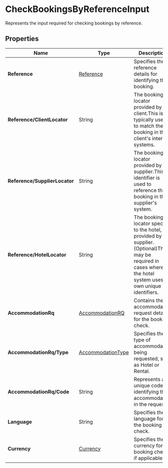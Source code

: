 # CheckBookingsByReferenceInput

Represents the input required for checking bookings by reference.

## Properties

| Name | Type | Description |
|------|------|-------------|
| **Reference** | [Reference](/docs/apis/for-sellers/connectors-pull-developers-api/API_Reference/reference) | Specifies the reference details for identifying the booking. |
| **Reference/ClientLocator** | String | The booking locator provided by the client.This is typically used to match the booking in the client's internal systems. |
| **Reference/SupplierLocator** | String | The booking locator provided by the supplier.This identifier is used to reference the booking in the supplier's system. |
| **Reference/HotelLocator** | String | The booking locator specific to the hotel, provided by the supplier. (Optional)This may be required in cases where the hotel system uses its own unique identifiers. |
| **AccommodationRq** | [AccommodationRQ](/docs/apis/for-sellers/connectors-pull-developers-api/API_Reference/accommodationrq) | Contains the accommodation request details for the booking check. |
| **AccommodationRq/Type** | [AccommodationType](/docs/apis/for-sellers/connectors-pull-developers-api/API_Reference/accommodationtype) | Specifies the type of accommodation being requested, such as Hotel or Rental. |
| **AccommodationRq/Code** | String | Represents a unique code identifying the accommodation in the request. |
| **Language** | String | Specifies the language for the booking check. |
| **Currency** | [Currency](/docs/apis/for-sellers/connectors-pull-developers-api/API_Reference/currency) | Specifies the currency for the booking check, if applicable. |
